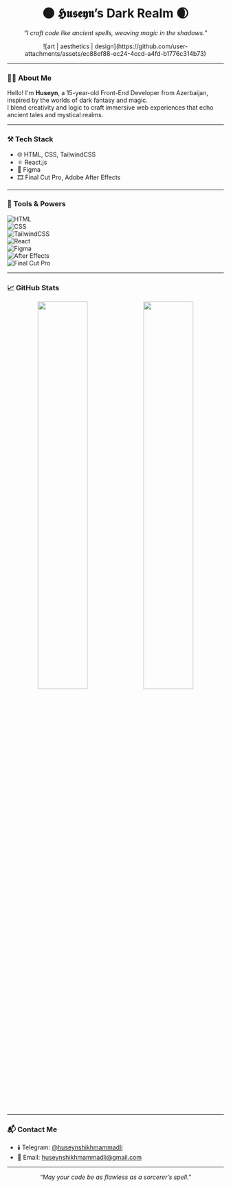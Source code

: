 <h1 align="center">🌑 𝕳𝖚𝖘𝖊𝖞𝖓’s Dark Realm 🌒</h1>

<p align="center">
  <i>“I craft code like ancient spells, weaving magic in the shadows.”</i>
</p>

<!-- Dark fantasy banner -->
<p align="center">
  ![art | aesthetics | design](https://github.com/user-attachments/assets/ec88ef88-ec24-4ccd-a4fd-b1776c314b73)
</p> 



---

### 🧙‍♂️ About Me

Hello! I'm **Huseyn**, a 15-year-old Front-End Developer from Azerbaijan, inspired by the worlds of dark fantasy and magic.  
I blend creativity and logic to craft immersive web experiences that echo ancient tales and mystical realms.

---

### ⚒️ Tech Stack

- 🌐 HTML, CSS, TailwindCSS  
- ⚛️ React.js  
- 🎨 Figma  
- 🎞️ Final Cut Pro, Adobe After Effects  

---

### 🧰 Tools & Powers


<img src="https://img.shields.io/badge/HTML-black?style=flat&logo=html5&logoColor=white&labelColor=111827&color=1F2937&logoWidth=30" alt="HTML" />
<br/>
<img src="https://img.shields.io/badge/CSS-black?style=flat&logo=css3&logoColor=white&labelColor=111827&color=1F2937&logoWidth=30" alt="CSS" />
<br/>
<img src="https://img.shields.io/badge/TailwindCSS-black?style=flat&logo=tailwindcss&logoColor=white&labelColor=111827&color=1F2937&logoWidth=30" alt="TailwindCSS" />
<br/>
<img src="https://img.shields.io/badge/React-black?style=flat&logo=react&logoColor=white&labelColor=111827&color=1F2937&logoWidth=30" alt="React" />
<br/>
<img src="https://img.shields.io/badge/Figma-black?style=flat&logo=figma&logoColor=white&labelColor=111827&color=1F2937&logoWidth=30" alt="Figma" />
<br/>
<img src="https://img.shields.io/badge/After_Effects-black?style=flat&logo=adobe-after-effects&logoColor=white&labelColor=111827&color=1F2937&logoWidth=30" alt="After Effects" />
<br/>
<img src="https://img.shields.io/badge/Final_Cut_Pro-black?style=flat&logo=apple&logoColor=white&labelColor=111827&color=1F2937&logoWidth=30" alt="Final Cut Pro" />


---

### 📈 GitHub Stats

<p align="center">
  <img width="48%" src="https://github-readme-stats.vercel.app/api?username=Huseyn-ads&show_icons=true&theme=tokyonight" />
  <img width="48%" src="https://github-readme-streak-stats.herokuapp.com/?user=Huseyn-ads&theme=tokyonight" />
</p>

---

### 📬 Contact Me

- 🕯️ Telegram: [@huseynshikhmammadli](https://t.me/huseynshikhmammadli)  
- 🦇 Email: huseynshikhmammadli@gmail.com  

---

<p align="center">
  <i>“May your code be as flawless as a sorcerer’s spell.”</i>
</p>
